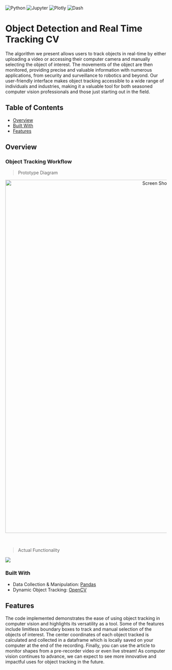 <img alt="Python" src="https://img.shields.io/badge/Python%20-%2314354C.svg?style=flat-square&logo=python&logoColor=white" /> <img alt="Jupyter" src="https://img.shields.io/badge/Jupyter-F37626?style=for-the-badge&logo=jupyter&logoColor=white&style=flat" /> <img alt="Plotly" src="https://img.shields.io/badge/Plotly-3F4F75?logo=Plotly&logoColor=white&style=flat" /> <img alt="Dash" src="https://img.shields.io/badge/Dash-008DE4?logo=Dash&logoColor=white&style=flat" />

# Object Detection and Real Time Tracking CV

The algorithm we present allows users to track objects in real-time by either uploading a video or accessing their computer camera and manually selecting the object of interest. The movements of the object are then monitored, providing precise and valuable information with numerous applications, from security and surveillance to robotics and beyond. Our user-friendly interface makes object tracking accessible to a wide range of individuals and industries, making it a valuable tool for both seasoned computer vision professionals and those just starting out in the field.

## Table of Contents

- [Overview](#overview)
- [Built With](#built-with)
- [Features](#features)

## Overview
### Object Tracking Workflow

> Prototype Diagram
<p align="center">
<img width="1104" alt="Screen Shot 2023-02-12 at 11 23 26 PM" src="https://user-images.githubusercontent.com/70657426/218888647-9b3e7ea1-cf33-4945-a803-91ad089e0b17.png">
</p>

 <br>
 
> Actual Functionality

![](https://github.com/JosephZahar/Object-Detection-and-Real-Time-Tracking-CV/blob/main/object_detection_algo.gif)



### Built With
- Data Collection & Manipulation: [Pandas](https://pandas.pydata.org)
- Dynamic Object Tracking: [OpenCV](https://opencv.org)


## Features
The code implemented demonstrates the ease of using object tracking in computer vision and highlights its versatility as a tool. Some of the features include limitless boundary boxes to track and manual selection of the objects of interest. The center coordinates of each object tracked is calculated and collected in a dataframe which is locally saved on your computer at the end of the recording. Finally, you can use the article to monitor shapes from a pre-recorder video or even live stream! As computer vision continues to advance, we can expect to see more innovative and impactful uses for object tracking in the future. 
